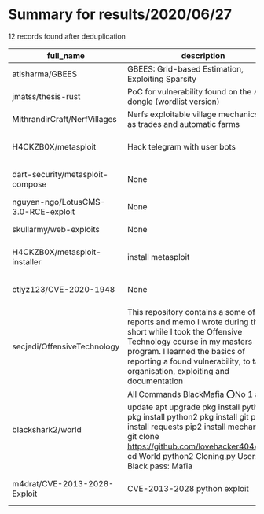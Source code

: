 
# Summary for results/2020/06/27
    
12 records found after deduplication

| full_name | description | html_url | matched_list | matched_count | pushed_at | size | stargazers_count | language | forks_count | vul_ids |
|-------------------------------------|-----------------------------------------------------------------------------------------------------------------------------------------------------------------------------------------------------------------------------------------------------------------|--------------------------------------------------------|----------------------------------------------------------------------------------------|-----------------|---------------------------|--------|--------------------|------------|---------------|-------------------|
| atisharma/GBEES | GBEES: Grid-based Estimation, Exploiting Sparsity | https://github.com/atisharma/GBEES | ['exploit'] | 1 | 2020-06-27 20:26:32+00:00 | 23 | 1 | C++ | 2 | [] |
| jmatss/thesis-rust | PoC for vulnerability found on the Autopi dongle (wordlist version) | https://github.com/jmatss/thesis-rust | ['vulnerability poc'] | 1 | 2020-06-27 14:18:31+00:00 | 78 | 0 | Rust | 0 | [] |
| MithrandirCraft/NerfVillages | Nerfs exploitable village mechanics such as trades and automatic farms | https://github.com/MithrandirCraft/NerfVillages | ['exploit'] | 1 | 2020-06-27 16:24:03+00:00 | 17 | 0 | Java | 0 | [] |
| H4CKZB0X/metasploit | Hack telegram with user bots | https://github.com/H4CKZB0X/metasploit | ['metasploit module OR payload'] | 1 | 2020-06-27 05:58:52+00:00 | 2 | 1 | | 0 | [] |
| dart-security/metasploit-compose | None | https://github.com/dart-security/metasploit-compose | ['metasploit module OR payload'] | 1 | 2020-06-27 16:50:46+00:00 | 192 | 2 | | 1 | [] |
| nguyen-ngo/LotusCMS-3.0-RCE-exploit | None | https://github.com/nguyen-ngo/LotusCMS-3.0-RCE-exploit | ['exploit', 'rce'] | 2 | 2020-06-27 22:33:41+00:00 | 8 | 0 | Python | 0 | [] |
| skullarmy/web-exploits | None | https://github.com/skullarmy/web-exploits | ['exploit'] | 1 | 2020-06-27 01:32:53+00:00 | 2 | 0 | Ruby | 0 | [] |
| H4CKZB0X/metasploit-installer | install metasploit | https://github.com/H4CKZB0X/metasploit-installer | ['metasploit module OR payload'] | 1 | 2020-06-27 06:37:18+00:00 | 1 | 0 | Shell | 0 | [] |
| ctlyz123/CVE-2020-1948 | None | https://github.com/ctlyz123/CVE-2020-1948 | ['cve-2'] | 1 | 2020-06-27 10:48:20+00:00 | 446 | 11 | Java | 7 | ['CVE-2020-1948'] |
| secjedi/OffensiveTechnology | This repository contains a some of the reports and memo I wrote during the short while I took the Offensive Technology course in my masters program. I learned the basics of reporting a found vulnerability, to tan organisation, exploiting and documentation | https://github.com/secjedi/OffensiveTechnology | ['exploit'] | 1 | 2020-06-27 11:16:01+00:00 | 1369 | 0 | PHP | 0 | [] |
| blackshark2/world | All Commands BlackMafia ⭕No 1 apt update apt upgrade pkg install python pkg install python2 pkg install git pip2 install requests pip2 install mechanize git clone https://github.com/lovehacker404/World cd World python2 Cloning.py User: Black pass: Mafia | https://github.com/blackshark2/world | ['exploit', 'metasploit module OR metasploit payload', 'metasploit module OR payload'] | 3 | 2020-06-27 14:59:57+00:00 | 353 | 19 | Python | 2 | [] |
| m4drat/CVE-2013-2028-Exploit | CVE-2013-2028 python exploit | https://github.com/m4drat/CVE-2013-2028-Exploit | ['cve-2', 'exploit'] | 2 | 2020-06-27 15:08:58+00:00 | 3 | 5 | Python | 0 | ['CVE-2013-2028'] |
